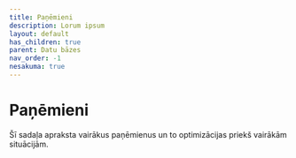 ```yaml
---
title: Paņēmieni
description: Lorum ipsum
layout: default
has_children: true
parent: Datu bāzes
nav_order: -1
nesakuma: true
---
```


# Paņēmieni

Šī sadaļa apraksta vairākus paņēmienus un to optimizācijas priekš vairākām situācijām.